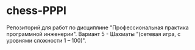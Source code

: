 # chess-PPPI
Репозиторий для работ по дисциплине "Профессиональная практика программной инженерии". Вариант 5 - Шахматы "(сетевая игра, с уровнями сложности 1 – 100)".
